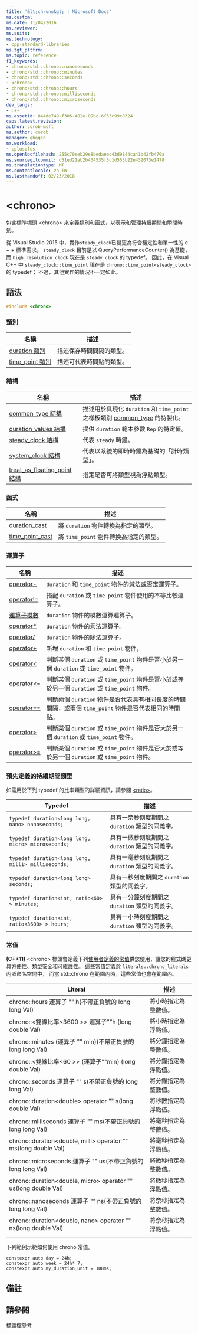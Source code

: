 ```yaml
---
title: '&lt;chrono&gt; | Microsoft Docs'
ms.custom: 
ms.date: 11/04/2016
ms.reviewer: 
ms.suite: 
ms.technology:
- cpp-standard-libraries
ms.tgt_pltfrm: 
ms.topic: reference
f1_keywords:
- chrono/std::chrono::nanoseconds
- chrono/std::chrono::minutes
- chrono/std::chrono::seconds
- <chrono>
- chrono/std::chrono::hours
- chrono/std::chrono::milliseconds
- chrono/std::chrono::microseconds
dev_langs:
- C++
ms.assetid: 844de749-f306-482e-89bc-6f53c99c8324
caps.latest.revision: 
author: corob-msft
ms.author: corob
manager: ghogen
ms.workload:
- cplusplus
ms.openlocfilehash: 255c70eeb29e8bedaeec43d9844ca41b42fb470a
ms.sourcegitcommit: d51ed21ab2b434535f5c1d553b22e432073e1478
ms.translationtype: MT
ms.contentlocale: zh-TW
ms.lasthandoff: 02/23/2018
---
```

# <a name="ltchronogt"></a>&lt;chrono&gt;
包含標準標頭 \<chrono> 來定義類別和函式，以表示和管理持續期間和瞬間時刻。  
  
 從 Visual Studio 2015 中，實作`steady_clock`已變更為符合穩定性和單一性的 c + + 標準需求。 `steady_clock` 目前是以 QueryPerformanceCounter() 為基礎，而 `high_resolution_clock` 現在是 `steady_clock` 的 typedef。 因此，在 Visual C++ 中 `steady_clock::time_point` 現在是 `chrono::time_point<steady_clock>` 的 typedef； 不過，其他實作的情況不一定如此。  
  
## <a name="syntax"></a>語法  
  
```cpp  
#include <chrono>  
```  

### <a name="classes"></a>類別  
  
|名稱|描述|  
|----------|-----------------|  
|[duration 類別](../standard-library/duration-class.md)|描述保存時間間隔的類型。|  
|[time_point 類別](../standard-library/time-point-class.md)|描述可代表時間點的類型。|  
  
### <a name="structs"></a>結構  
  
|名稱|描述|  
|----------|-----------------|  
|[common_type 結構](../standard-library/common-type-structure.md)|描述用於具現化 `duration` 和 `time_point` 之樣板類別 [common_type](../standard-library/common-type-class.md) 的特製化。|  
|[duration_values 結構](../standard-library/duration-values-structure.md)|提供 `duration` 範本參數 `Rep` 的特定值。|  
|[steady_clock 結構](../standard-library/steady-clock-struct.md)|代表 `steady` 時鐘。|  
|[system_clock 結構](../standard-library/system-clock-structure.md)|代表以系統的即時時鐘為基礎的「計時類型」。|  
|[treat_as_floating_point 結構](../standard-library/treat-as-floating-point-structure.md)|指定是否可將類型視為浮點類型。|  
  
### <a name="functions"></a>函式  
  
|名稱|描述|  
|----------|-----------------|  
|[duration_cast](../standard-library/chrono-functions.md#duration_cast)|將 `duration` 物件轉換為指定的類型。|  
|[time_point_cast](../standard-library/chrono-functions.md#time_point_cast)|將 `time_point` 物件轉換為指定的類型。|  
  
### <a name="operators"></a>運算子  
  
|名稱|描述|  
|----------|-----------------|  
|[operator-](../standard-library/chrono-operators.md#operator-)|`duration` 和 `time_point` 物件的減法或否定運算子。|  
|[operator!=](../standard-library/chrono-operators.md#op_neq)|搭配 `duration` 或 `time_point` 物件使用的不等比較運算子。|  
|[運算子模數](../standard-library/chrono-operators.md#op_modulo)|`duration` 物件的模數運算運算子。|  
|[operator*](../standard-library/chrono-operators.md#op_star)|`duration` 物件的乘法運算子。|  
|[operator/](../standard-library/chrono-operators.md#op_div)|`duration` 物件的除法運算子。|  
|[operator+](../standard-library/chrono-operators.md#op_add)|新增 `duration` 和 `time_point` 物件。|  
|[operator&lt;](../standard-library/chrono-operators.md#op_lt)|判斷某個 `duration` 或 `time_point` 物件是否小於另一個 `duration` 或 `time_point` 物件。|  
|[operator&lt;=](../standard-library/chrono-operators.md#op_lt_eq)|判斷某個 `duration` 或 `time_point` 物件是否小於或等於另一個 `duration` 或 `time_point` 物件。|  
|[operator==](../standard-library/chrono-operators.md#op_eq_eq)|判斷兩個 `duration` 物件是否代表具有相同長度的時間間隔，或兩個 `time_point` 物件是否代表相同的時間點。|  
|[operator&gt;](../standard-library/chrono-operators.md#op_gt)|判斷某個 `duration` 或 `time_point` 物件是否大於另一個 `duration` 或 `time_point` 物件。|  
|[operator&gt;=](../standard-library/chrono-operators.md#op_gt_eq)|判斷某個 `duration` 或 `time_point` 物件是否大於或等於另一個 `duration` 或 `time_point` 物件。|  
  
### <a name="predefined-duration-types"></a>預先定義的持續期間類型  
 如需用於下列 typedef 的比率類型的詳細資訊，請參閱 [\<ratio>](../standard-library/ratio.md)。  
  
|Typedef|描述|  
|-------------|-----------------|  
|`typedef duration<long long, nano> nanoseconds;`|具有一奈秒刻度期間之 `duration` 類型的同義字。|  
|`typedef duration<long long, micro> microseconds;`|具有一微秒刻度期間之 `duration` 類型的同義字。|  
|`typedef duration<long long, milli> milliseconds;`|具有一毫秒刻度期間之 `duration` 類型的同義字。|  
|`typedef duration<long long> seconds;`|具有一秒刻度期間之 `duration` 類型的同義字。|  
|`typedef duration<int, ratio<60> > minutes;`|具有一分鐘刻度期間之 `duration` 類型的同義字。|  
|`typedef duration<int, ratio<3600> > hours;`|具有一小時刻度期間之 `duration` 類型的同義字。|  
  
### <a name="literals"></a>常值  
 **(C++11)** \<chrono> 標頭會定義下列[使用者定義的常值](../cpp/user-defined-literals-cpp.md)供您使用，讓您的程式碼更具方便性、類型安全和可維護性。 這些常值定義於 `literals::chrono_literals` 內嵌命名空間中， 而當 std::chrono 在範圍內時，這些常值也會在範圍內。  
  
|Literal|描述|  
|-------------|-----------------|  
|chrono::hours 運算子 "" h(不帶正負號的 long long Val)|將小時指定為整數值。|  
|chrono::\<雙線比率\<3600 >> 運算子""h (long double Val)|將小時指定為浮點值。|  
|chrono::minutes (運算子 "" min)(不帶正負號的 long long Val)|將分鐘指定為整數值。|  
|chrono::\<雙線比率\<60 >> (運算子""min) (long double Val)|將分鐘指定為浮點值。|  
|chrono::seconds 運算子 "" s(不帶正負號的 long long Val)|將分鐘指定為整數值。|  
|chrono::duration\<double> operator "" s(long double Val)|將秒數指定為浮點值。|  
|chrono::milliseconds 運算子 "" ms(不帶正負號的 long long Val)|將毫秒指定為整數值。|  
|chrono::duration\<double, milli> operator "" ms(long double Val)|將毫秒指定為浮點值。|  
|chrono::microseconds 運算子 "" us(不帶正負號的 long long Val)|將微秒指定為整數值。|  
|chrono::duration\<double, micro> operator "" us(long double Val)|將微秒指定為浮點值。|  
|chrono::nanoseconds 運算子 "" ns(不帶正負號的 long long Val)|將奈秒指定為整數值。|  
|chrono::duration\<double, nano> operator "" ns(long double Val)|將奈秒指定為浮點值。|  
|||  
  
下列範例示範如何使用 chrono 常值。  
  
```  
constexpr auto day = 24h;  
constexpr auto week = 24h* 7;  
constexpr auto my_duration_unit = 108ms;  
```  
## <a name="remarks"></a>備註  
  
## <a name="see-also"></a>請參閱  
 [標頭檔參考](../standard-library/cpp-standard-library-header-files.md)



